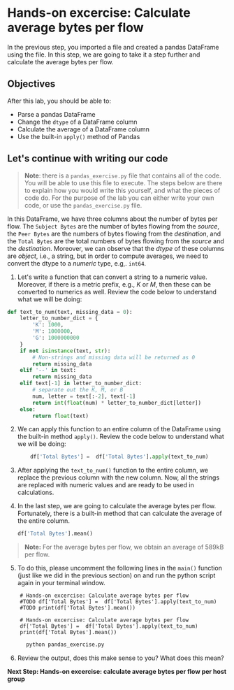 # Hands-on excercise: Calculate average bytes per flow
In the previous step, you imported a file and created a pandas DataFrame using the file. In this step, we are going to take it a step further and calculate the average bytes per flow.

## Objectives

After this lab, you should be able to:

* Parse a pandas DataFrame
* Change the `dtype` of a DataFrame column
* Calculate the average of a DataFrame column
* Use the built-in `apply()` method of Pandas


## Let's continue with writing our code

> **Note**: there is a `pandas_exercise.py` file that contains all of the code. You will be able to use this file to execute. The steps below are there to explain how you would write this yourself, and what the pieces of code do. For the purpose of the lab you can either write your own code, or use the `pandas_exercise.py` file.

In this DataFrame, we have three columns about the number of bytes per flow. The `Subject Bytes` are the number of bytes flowing from the _source_, the `Peer Bytes` are the numbers of bytes flowing from the _destination_, and the `Total Bytes` are the total numbers of bytes flowing from the _source_ and the _destination_. Moreover, we can observe that the _dtype_ of these columns are _object_, i.e., a string, but in order to compute averages, we need to convert the dtype to a _numeric_ type, e.g,. `int64`. 

1. Let's write a function that can convert a string to a numeric value. Moreover, if there is a metric prefix, e.g., _K_ or _M_, then these can be converted to numerics as well. Review the code below to understand what we will be doing:

```python
def text_to_num(text, missing_data = 0):
    letter_to_number_dict = {
        'K': 1000,
        'M': 1000000,
        'G': 1000000000
    }
    if not isinstance(text, str):
        # Non-strings and missing data will be returned as 0
        return missing_data
    elif '--' in text:
        return missing_data
    elif text[-1] in letter_to_number_dict:
        # separate out the K, M, or B
        num, letter = text[:-2], text[-1]
        return int(float(num) * letter_to_number_dict[letter])
    else:
        return float(text)
```

2. We can apply this function to an entire column of the DataFrame using the built-in method `apply()`. Review the code below to understand what we will be doing:

    ```python
        df['Total Bytes'] =  df['Total Bytes'].apply(text_to_num)
    ```
3. After applying the `text_to_num()` function to the entire column, we replace the previous column with the new column. Now, all the strings are replaced with numeric values and are ready to be used in calculations. 

4. In the last step, we are going to calculate the average bytes per flow. Fortunately, there is a built-in method that can calculate the average of the entire column. 
    
    ```python
    df['Total Bytes'].mean()
    ```
> **Note:** For the average bytes per flow, we obtain an average of 589kB per flow. 

5. To do this, please uncomment the following lines in the `main()` function (just like we did in the previous section) on and run the python script again in your terminal window. 

```
    # Hands-on excercise: Calculate average bytes per flow
    #TODO df['Total Bytes'] =  df['Total Bytes'].apply(text_to_num)
    #TODO print(df['Total Bytes'].mean())
```

```
    # Hands-on excercise: Calculate average bytes per flow
    df['Total Bytes'] =  df['Total Bytes'].apply(text_to_num)
    print(df['Total Bytes'].mean())
```

```bash
      python pandas_exercise.py
```

6. Review the output, does this make sense to you? What does this mean?

**Next Step: Hands-on excercise: calculate average bytes per flow per host group**